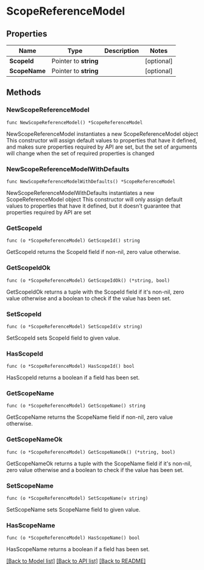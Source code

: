 # ScopeReferenceModel

## Properties

Name | Type | Description | Notes
------------ | ------------- | ------------- | -------------
**ScopeId** | Pointer to **string** |  | [optional] 
**ScopeName** | Pointer to **string** |  | [optional] 

## Methods

### NewScopeReferenceModel

`func NewScopeReferenceModel() *ScopeReferenceModel`

NewScopeReferenceModel instantiates a new ScopeReferenceModel object
This constructor will assign default values to properties that have it defined,
and makes sure properties required by API are set, but the set of arguments
will change when the set of required properties is changed

### NewScopeReferenceModelWithDefaults

`func NewScopeReferenceModelWithDefaults() *ScopeReferenceModel`

NewScopeReferenceModelWithDefaults instantiates a new ScopeReferenceModel object
This constructor will only assign default values to properties that have it defined,
but it doesn't guarantee that properties required by API are set

### GetScopeId

`func (o *ScopeReferenceModel) GetScopeId() string`

GetScopeId returns the ScopeId field if non-nil, zero value otherwise.

### GetScopeIdOk

`func (o *ScopeReferenceModel) GetScopeIdOk() (*string, bool)`

GetScopeIdOk returns a tuple with the ScopeId field if it's non-nil, zero value otherwise
and a boolean to check if the value has been set.

### SetScopeId

`func (o *ScopeReferenceModel) SetScopeId(v string)`

SetScopeId sets ScopeId field to given value.

### HasScopeId

`func (o *ScopeReferenceModel) HasScopeId() bool`

HasScopeId returns a boolean if a field has been set.

### GetScopeName

`func (o *ScopeReferenceModel) GetScopeName() string`

GetScopeName returns the ScopeName field if non-nil, zero value otherwise.

### GetScopeNameOk

`func (o *ScopeReferenceModel) GetScopeNameOk() (*string, bool)`

GetScopeNameOk returns a tuple with the ScopeName field if it's non-nil, zero value otherwise
and a boolean to check if the value has been set.

### SetScopeName

`func (o *ScopeReferenceModel) SetScopeName(v string)`

SetScopeName sets ScopeName field to given value.

### HasScopeName

`func (o *ScopeReferenceModel) HasScopeName() bool`

HasScopeName returns a boolean if a field has been set.


[[Back to Model list]](../README.md#documentation-for-models) [[Back to API list]](../README.md#documentation-for-api-endpoints) [[Back to README]](../README.md)


